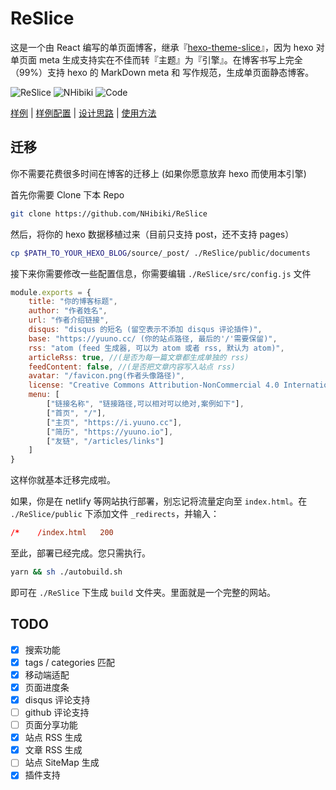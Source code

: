 # ReSlice

这是一个由 React 编写的单页面博客，继承『[hexo-theme-slice](https://github.com/NHibiki/hexo-theme-slice)』，因为 hexo 对单页面 meta 生成支持实在不佳而转『主题』为『引擎』。在博客书写上完全（99%）支持 hexo 的 MarkDown meta 和 写作规范，生成单页面静态博客。

![ReSlice](https://img.shields.io/badge/Driven%20By-React%2016-ff4500.svg?style=flat-square)
![NHibiki](https://img.shields.io/badge/Author-NHibiki-40aa00.svg?style=flat-square)
![Code](https://img.shields.io/badge/Code%20With-<3-ff0000.svg?style=flat-square)

[样例](https://yuuno.cc) | [样例配置](https://github.com/NHibiki/blog) | [设计思路](https://yuuno.cc/articles/why-drop-hexo) | [使用方法](https://github.com/NHibiki/ReSlice#使用方法)

## 迁移

你不需要花费很多时间在博客的迁移上 (如果你愿意放弃 hexo 而使用本引擎)

首先你需要 Clone 下本 Repo

```sh
git clone https://github.com/NHibiki/ReSlice
```

然后，将你的 hexo 数据移植过来（目前只支持 post，还不支持 pages）

```sh
cp $PATH_TO_YOUR_HEXO_BLOG/source/_post/ ./ReSlice/public/documents
```

接下来你需要修改一些配置信息，你需要编辑 `./ReSlice/src/config.js` 文件

```javascript
module.exports = {
    title: "你的博客标题",
    author: "作者姓名",
    url: "作者介绍链接",
    disqus: "disqus 的短名 (留空表示不添加 disqus 评论插件)",
    base: "https://yuuno.cc/ (你的站点路径, 最后的'/'需要保留)",
    rss: "atom (feed 生成器, 可以为 atom 或者 rss, 默认为 atom)",
    articleRss: true, //(是否为每一篇文章都生成单独的 rss)
    feedContent: false, //(是否把文章内容写入站点 rss)
    avatar: "/favicon.png(作者头像路径)",
    license: "Creative Commons Attribution-NonCommercial 4.0 International License(你的版权解释)",
    menu: [
        ["链接名称", "链接路径,可以相对可以绝对,案例如下"],
        ["首页", "/"],
        ["主页", "https://i.yuuno.cc"],
        ["简历", "https://yuuno.io"],
        ["友链", "/articles/links"]
    ]
}
```

这样你就基本迁移完成啦。

如果，你是在 netlify 等网站执行部署，别忘记将流量定向至 `index.html`。在 `./ReSlice/public` 下添加文件 `_redirects`，并输入：

```conf
/*    /index.html   200
```

至此，部署已经完成。您只需执行。

```sh
yarn && sh ./autobuild.sh
```

即可在 `./ReSlice` 下生成 `build` 文件夹。里面就是一个完整的网站。


## TODO

- [x] 搜索功能
- [x] tags / categories 匹配
- [x] 移动端适配
- [x] 页面进度条
- [x] disqus 评论支持
- [ ] github 评论支持
- [ ] 页面分享功能
- [x] 站点 RSS 生成
- [x] 文章 RSS 生成
- [ ] 站点 SiteMap 生成
- [x] 插件支持
